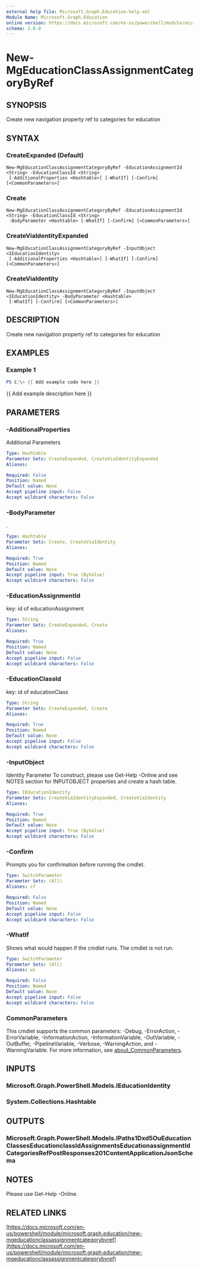 ```yaml
---
external help file: Microsoft.Graph.Education-help.xml
Module Name: Microsoft.Graph.Education
online version: https://docs.microsoft.com/en-us/powershell/module/microsoft.graph.education/new-mgeducationclassassignmentcategorybyref
schema: 2.0.0
---
```


# New-MgEducationClassAssignmentCategoryByRef

## SYNOPSIS
Create new navigation property ref to categories for education

## SYNTAX

### CreateExpanded (Default)
```
New-MgEducationClassAssignmentCategoryByRef -EducationAssignmentId <String> -EducationClassId <String>
 [-AdditionalProperties <Hashtable>] [-WhatIf] [-Confirm] [<CommonParameters>]
```

### Create
```
New-MgEducationClassAssignmentCategoryByRef -EducationAssignmentId <String> -EducationClassId <String>
 -BodyParameter <Hashtable> [-WhatIf] [-Confirm] [<CommonParameters>]
```

### CreateViaIdentityExpanded
```
New-MgEducationClassAssignmentCategoryByRef -InputObject <IEducationIdentity>
 [-AdditionalProperties <Hashtable>] [-WhatIf] [-Confirm] [<CommonParameters>]
```

### CreateViaIdentity
```
New-MgEducationClassAssignmentCategoryByRef -InputObject <IEducationIdentity> -BodyParameter <Hashtable>
 [-WhatIf] [-Confirm] [<CommonParameters>]
```

## DESCRIPTION
Create new navigation property ref to categories for education

## EXAMPLES

### Example 1
```powershell
PS C:\> {{ Add example code here }}
```

{{ Add example description here }}

## PARAMETERS

### -AdditionalProperties
Additional Parameters

```yaml
Type: Hashtable
Parameter Sets: CreateExpanded, CreateViaIdentityExpanded
Aliases:

Required: False
Position: Named
Default value: None
Accept pipeline input: False
Accept wildcard characters: False
```

### -BodyParameter
.

```yaml
Type: Hashtable
Parameter Sets: Create, CreateViaIdentity
Aliases:

Required: True
Position: Named
Default value: None
Accept pipeline input: True (ByValue)
Accept wildcard characters: False
```

### -EducationAssignmentId
key: id of educationAssignment

```yaml
Type: String
Parameter Sets: CreateExpanded, Create
Aliases:

Required: True
Position: Named
Default value: None
Accept pipeline input: False
Accept wildcard characters: False
```

### -EducationClassId
key: id of educationClass

```yaml
Type: String
Parameter Sets: CreateExpanded, Create
Aliases:

Required: True
Position: Named
Default value: None
Accept pipeline input: False
Accept wildcard characters: False
```

### -InputObject
Identity Parameter
To construct, please use Get-Help -Online and see NOTES section for INPUTOBJECT properties and create a hash table.

```yaml
Type: IEducationIdentity
Parameter Sets: CreateViaIdentityExpanded, CreateViaIdentity
Aliases:

Required: True
Position: Named
Default value: None
Accept pipeline input: True (ByValue)
Accept wildcard characters: False
```

### -Confirm
Prompts you for confirmation before running the cmdlet.

```yaml
Type: SwitchParameter
Parameter Sets: (All)
Aliases: cf

Required: False
Position: Named
Default value: None
Accept pipeline input: False
Accept wildcard characters: False
```

### -WhatIf
Shows what would happen if the cmdlet runs.
The cmdlet is not run.

```yaml
Type: SwitchParameter
Parameter Sets: (All)
Aliases: wi

Required: False
Position: Named
Default value: None
Accept pipeline input: False
Accept wildcard characters: False
```

### CommonParameters
This cmdlet supports the common parameters: -Debug, -ErrorAction, -ErrorVariable, -InformationAction, -InformationVariable, -OutVariable, -OutBuffer, -PipelineVariable, -Verbose, -WarningAction, and -WarningVariable. For more information, see [about_CommonParameters](http://go.microsoft.com/fwlink/?LinkID=113216).

## INPUTS

### Microsoft.Graph.PowerShell.Models.IEducationIdentity
### System.Collections.Hashtable
## OUTPUTS

### Microsoft.Graph.PowerShell.Models.IPaths1Dxd5OuEducationClassesEducationclassIdAssignmentsEducationassignmentIdCategoriesRefPostResponses201ContentApplicationJsonSchema
## NOTES
Please use Get-Help -Online.

## RELATED LINKS

[https://docs.microsoft.com/en-us/powershell/module/microsoft.graph.education/new-mgeducationclassassignmentcategorybyref](https://docs.microsoft.com/en-us/powershell/module/microsoft.graph.education/new-mgeducationclassassignmentcategorybyref)


